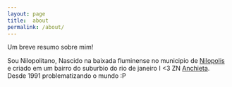 ```yaml
---
layout: page
title:  about
permalink: /about/
---
```


Um breve resumo sobre mim!

Sou Nilopolitano, Nascido na baixada fluminense no municipio de [Nilopolis](https://pt.wikipedia.org/wiki/Nil%C3%B3polis) e criado em um bairro do suburbio do rio de janeiro I <3 ZN [Anchieta](https://pt.wikipedia.org/wiki/Anchieta_(bairro_do_Rio_de_Janeiro)).
Desde 1991 problematizando o mundo :P
